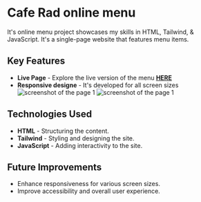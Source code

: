 # Cafe Rad online menu
It's online menu project showcases my skills in HTML, Tailwind, & JavaScript. It's a single-page website that features menu items.
## Key Features
- **Live Page** - Explore the live version of the menu **[HERE](https://rad-cafe.com/)**
- **Responsive designe** - It's developed for all screen sizes
![screenshot of the page 1](https://drive.google.com/uc?export=download&id=13s_nmz3JJsQ3t_zar7k8YvQzDkw1CVbw)
![screenshot of the page 1](https://drive.google.com/uc?export=download&id=1rE5tfb3SutXYGDMp1jtjyIRADo455wlS)

## Technologies Used
- **HTML** - Structuring the content.
- **Tailwind** - Styling and designing the site.
- **JavaScript** - Adding interactivity to the site.

## Future Improvements
- Enhance responsiveness for various screen sizes.
- Improve accessibility and overall user experience.
